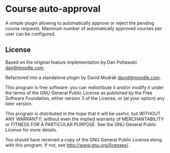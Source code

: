 # Course auto-approval #

A simple plugin allowing to automatically approve or reject the pending course
requests. Maximum number of automatically approved courses per user can be configured.

## License ##

Based on the original feature implementation by Dan Poltawski <dan@moodle.com>.

Refactored into a standalone plugin by David Mudrák <david@moodle.com>.

This program is free software: you can redistribute it and/or modify it under
the terms of the GNU General Public License as published by the Free Software
Foundation, either version 3 of the License, or (at your option) any later
version.

This program is distributed in the hope that it will be useful, but WITHOUT ANY
WARRANTY; without even the implied warranty of MERCHANTABILITY or FITNESS FOR A
PARTICULAR PURPOSE.  See the GNU General Public License for more details.

You should have received a copy of the GNU General Public License along with
this program.  If not, see <http://www.gnu.org/licenses/>.
